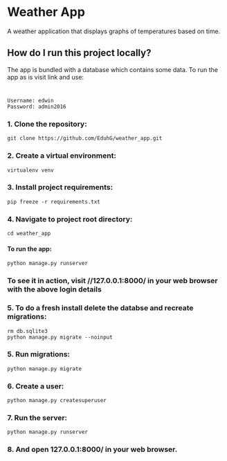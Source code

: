 # Weather App
A weather application that displays graphs of temperatures based on time.

## How do I run this project locally?

The app is bundled with a database which contains some data. To run the app as is visit link and use:
#
    Username: edwin
    Password: admin2016
    
### 1. Clone the repository:

    git clone https://github.com/EduhG/weather_app.git

### 2. Create a virtual environment:

    virtualenv venv
    
### 3. Install project requirements:

    pip freeze -r requirements.txt

### 4. Navigate to project root directory:

    cd weather_app

#### To run the app:

    python manage.py runserver
    
### To see it in action, visit //127.0.0.1:8000/ in your web browser with the above login details

### 5. To do a fresh install delete the databse and recreate migrations:

    rm db.sqlite3
    python manage.py migrate --noinput
    
### 5. Run migrations:

    python manage.py migrate
    
### 6. Create a user:

    python manage.py createsuperuser

### 7. Run the server:

    python manage.py runserver

### 8. And open 127.0.0.1:8000/ in your web browser.
